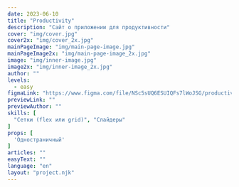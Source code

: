 ```yaml
---
date: 2023-06-10
title: "Productivity"
description: "Сайт о приложении для продуктивности"
cover: "img/cover.jpg"
cover2x: "img/cover_2x.jpg"
mainPageImage: "img/main-page-image.jpg"
mainPageImage2x: "img/main-page-image_2x.jpg"
image: "img/inner-image.jpg"
image2x: "img/inner-image_2x.jpg"
author: ""
levels:
  - easy
figmaLink: "https://www.figma.com/file/NSc5sUQ6ESUIQFs7lWoJSG/productivity?type=design&node-id=0%3A1&t=6U8h8nVWZrFqzy7x-1"
previewLink: ""
previewAuthor: ""
skills: [
  "Сетки (flex или grid)", "Слайдеры"
]
props: [
  'Одностраничный'
]
articles: ""
easyText: ""
language: "en"
layout: "project.njk"
---
```

